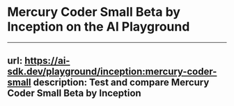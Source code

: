 # Mercury Coder Small Beta by Inception on the AI Playground


---
url: https://ai-sdk.dev/playground/inception:mercury-coder-small
description: Test and compare Mercury Coder Small Beta by Inception
---
